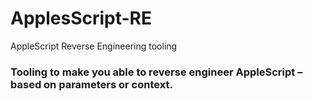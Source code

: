 # ApplesScript-RE
AppleScript Reverse Engineering tooling

### Tooling to make you able to reverse engineer AppleScript – based on parameters or context.
